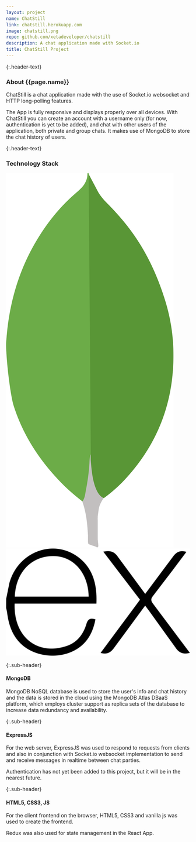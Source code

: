 ```yaml
---
layout: project
name: ChatStill
link: chatstill.herokuapp.com
image: chatstill.png
repo: github.com/xetadeveloper/chatstill
description: A chat application made with Socket.io
title: ChatStill Project
---
```


{:.header-text}

### About {{page.name}}

ChatStill is a chat application made with the use of Socket.io websocket and HTTP long-polling features.

The App is fully responsive and displays properly over all devices. With ChatStill you can create an account with a username only (for now, authentication is yet to be added), and chat with other users of the application, both private and group chats. It makes use of MongoDB to store the chat history of users.

{:.header-text}

### Technology Stack

<div class='flex justify-center align-center tech-stack'>
<img src='../assets/images/techIcons/mongodb.svg' alt='MongoDB' class='tech-icon' />
<img src='../assets/images/techIcons/expressjs.svg' alt='ExpressJS' class='tech-icon' />
</div>

{:.sub-header}

#### MongoDB

MongoDB NoSQL database is used to store the user's info and chat history and the data is stored in the cloud using the MongoDB Atlas DBaaS platform, which employs cluster support as replica sets of the database to increase data redundancy and availability.

{:.sub-header}

#### ExpressJS

For the web server, ExpressJS was used to respond to requests from clients and also in conjunction with Socket.io websocket implementation to send and receive messages in realtime between chat parties.

Authentication has not yet been added to this project, but it will be in the nearest future.

{:.sub-header}

#### HTML5, CSS3, JS

For the client frontend on the browser, HTML5, CSS3 and vanilla js was used to create the frontend.

Redux was also used for state management in the React App.

